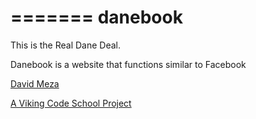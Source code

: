 =======
danebook
========

This is the Real Dane Deal.

Danebook is a website that functions similar to Facebook

[David Meza](https://github.com/david-meza/)

[A Viking Code School Project](http://www.vikingcodeschool.com/)

